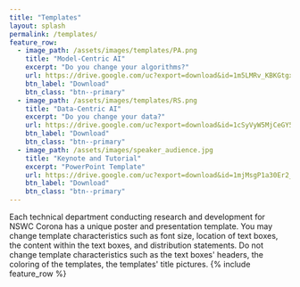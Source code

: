 ```yaml
---
title: "Templates"
layout: splash
permalink: /templates/
feature_row:
  - image_path: /assets/images/templates/PA.png
    title: "Model-Centric AI"
    excerpt: "Do you change your algorithms?"
    url: https://drive.google.com/uc?export=download&id=1m5LMRv_KBKGtgxLGq5x40kMXmWp-dPtW
    btn_label: "Download"
    btn_class: "btn--primary"
  - image_path: /assets/images/templates/RS.png
    title: "Data-Centric AI"
    excerpt: "Do you change your data?"
    url: https://drive.google.com/uc?export=download&id=1cSyVyW5MjCeGY5lZHxahnMjcvv6dCQZy
    btn_label: "Download"
    btn_class: "btn--primary"
  - image_path: /assets/images/speaker_audience.jpg
    title: "Keynote and Tutorial"
    excerpt: "PowerPoint Template"
    url: https://drive.google.com/uc?export=download&id=1mjMsgP1a30Er2_-ASdMzaxVOtbQ_NZAJ
    btn_label: "Download"
    btn_class: "btn--primary"
---
```

Each technical department conducting research and development for NSWC Corona has a unique poster and presentation template. You may change template characteristics such  as font size, location of text boxes, the content within the text boxes, and distribution statements. Do not change template characteristics such as the text boxes' headers, the coloring of the templates, the templates' title pictures.
{% include feature_row %}
